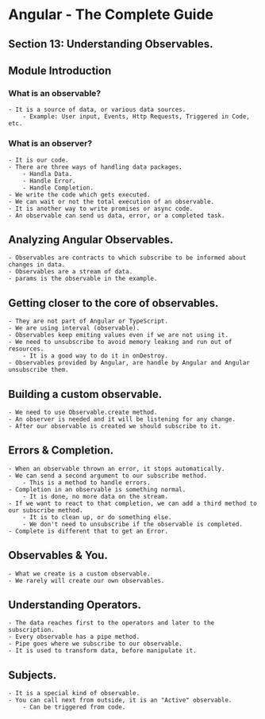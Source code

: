# Angular - The Complete Guide
## Section 13: Understanding Observables.

## Module Introduction
### What is an observable?
    - It is a source of data, or various data sources.
        - Example: User input, Events, Http Requests, Triggered in Code, etc.
### What is an observer?
    - It is our code.
    - There are three ways of handling data packages.
        - Handla Data.
        - Handle Error.
        - Handle Completion.
    - We write the code which gets executed.
    - We can wait or not the total execution of an observable.
    - It is another way to write promises or async code.
    - An observable can send us data, error, or a completed task.

## Analyzing Angular Observables.
    - Observables are contracts to which subscribe to be informed about changes in data.
    - Observables are a stream of data.
    - params is the observable in the example.

## Getting closer to the core of observables.
    - They are not part of Angular or TypeScript.
    - We are using interval (observable).
    - Observables keep emiting values even if we are not using it.
    - We need to unsubscribe to avoid memory leaking and run out of resources.
        - It is a good way to do it in onDestroy.
    - Observables provided by Angular, are handle by Angular and Angular unsubscribe them.

## Building a custom observable.
    - We need to use Observable.create method.
    - An observer is needed and it will be listening for any change.
    - After our observable is created we should subscribe to it.

## Errors & Completion.
    - When an observable thrown an error, it stops automatically.
    - We can send a second argument to our subscribe method.
        - This is a method to handle errors.
    - Completion in an observable is something normal.
        - It is done, no more data on the stream.
    - If we want to react to that completion, we can add a third method to our subscribe method.
        - It is to clean up, or do something else.
        - We don't need to unsubscribe if the observable is completed.
    - Complete is different that to get an Error.

## Observables & You.
    - What we create is a custom observable.
    - We rarely will create our own observables.

## Understanding Operators.
    - The data reaches first to the operators and later to the subscription.
    - Every observable has a pipe method.
    - Pipe goes where we subscribe to our observable.
    - It is used to transform data, before manipulate it.

## Subjects.
    - It is a special kind of observable.
    - You can call next from outside, it is an "Active" observable.
        - Can be triggered from code.
    
